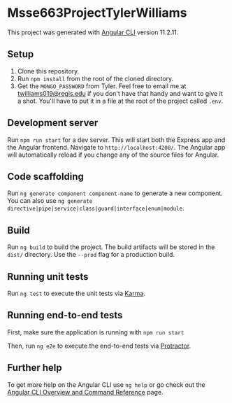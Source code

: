 # Msse663ProjectTylerWilliams

This project was generated with [Angular CLI](https://github.com/angular/angular-cli) version 11.2.11.

## Setup

1. Clone this repository.
1. Run `npm install` from the root of the cloned directory. 
1. Get the `MONGO_PASSWORD` from Tyler. Feel free to email me at twilliams019@regis.edu if you don't have that handy and want to give it a shot. You'll have to put it in a file at the root of the project called `.env`. 

## Development server

Run `npm run start` for a dev server. This will start both the Express app and the Angular frontend. Navigate to `http://localhost:4200/`. The Angular app will automatically reload if you change any of the source files for Angular.

## Code scaffolding

Run `ng generate component component-name` to generate a new component. You can also use `ng generate directive|pipe|service|class|guard|interface|enum|module`.

## Build

Run `ng build` to build the project. The build artifacts will be stored in the `dist/` directory. Use the `--prod` flag for a production build.

## Running unit tests

Run `ng test` to execute the unit tests via [Karma](https://karma-runner.github.io).

## Running end-to-end tests

First, make sure the application is running with `npm run start`

Then, run `ng e2e` to execute the end-to-end tests via [Protractor](http://www.protractortest.org/).

## Further help

To get more help on the Angular CLI use `ng help` or go check out the [Angular CLI Overview and Command Reference](https://angular.io/cli) page.
